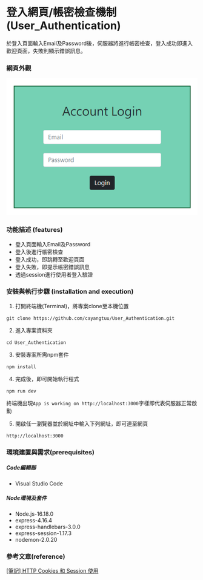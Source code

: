 # 登入網頁/帳密檢查機制(User_Authentication)
於登入頁面輸入Email及Password後，伺服器將進行帳密檢查，登入成功即進入歡迎頁面，失敗則顯示錯誤訊息。

### 網頁外觀
![image](https://github.com/cayangtuu/User_Authentication/blob/main/public/photos/%E7%99%BB%E5%85%A5%E9%A0%81%E9%9D%A2.PNG)

### 功能描述 (features)
- 登入頁面輸入Email及Password
- 登入後進行帳密檢查
- 登入成功，即跳轉至歡迎頁面
- 登入失敗，即提示帳密錯誤訊息
- 透過session進行使用者登入驗證

### 安裝與執行步驟 (installation and execution)
1. 打開終端機(Terminal)，將專案clone至本機位置
```
git clone https://github.com/cayangtuu/User_Authentication.git
```
2. 進入專案資料夾
```
cd User_Authentication
```
3. 安裝專案所需npm套件
```
npm install
```
4. 完成後，即可開始執行程式
```
npm run dev
```
終端機出現```App is working on http://localhost:3000```字樣即代表伺服器正常啟動

5. 開啟任一瀏覽器並於網址中輸入下列網址，即可連至網頁
```
http://localhost:3000
```

### 環境建置與需求(prerequisites)
##### Code編輯器
- Visual Studio Code
##### Node環境及套件
- Node.js-16.18.0
- express-4.16.4
- express-handlebars-3.0.0
- express-session-1.17.3
- nodemon-2.0.20

### 參考文章(reference)
[[筆記] HTTP Cookies 和 Session 使用](https://medium.com/%E9%BA%A5%E5%85%8B%E7%9A%84%E5%8D%8A%E8%B7%AF%E5%87%BA%E5%AE%B6%E7%AD%86%E8%A8%98/%E7%AD%86%E8%A8%98-http-cookie-%E5%92%8C-session-%E4%BD%BF%E7%94%A8-19bc740e49b5)
